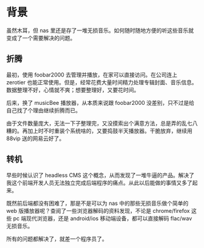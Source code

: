 # 背景

虽然木耳，但 nas 里还是存了一堆无损音乐。如何随时随地方便的听这些音乐就变成了一个需要解决的问题。

## 折腾

最初，使用 foobar2000 去管理并播放，在家可以直接访问。在公司连上 zerotier 也能正常使用。但是，经常花费大量时间精力处理专辑封面、音乐信息。数据整理不好，心情就不爽；想要整理好，又要花时间。

后来，换了 musicBee 播放器，从本质来说跟 foobar2000 没差别，只不过是给自己找了个理由继续折腾而已。

由于文件数量庞大，无法一下子整理完，又没摸索出个满意方法，总是弄的乱七八糟的。再加上时不时重装个系统啥的，又要捣鼓半天播放器。干脆放弃，继续用 88vip 送的网易云好了。

## 转机

早些时候认识了 headless CMS 这个概念，从而发现了一堆牛逼的产品。解决了我这个前端开发人员无法独立完成后端程序的痛点。从此以后能做的事情又多了起来。

既然前后端都没有困难了，那是不是可以为 nas 中的那些无损音乐做个简单的 web 版播放器呢？查阅了一些浏览器解码的资料发现，不论是 chrome/firefox 这些 pc 端现代浏览器，还是 android/ios 移动端设备，都可以直接解码 flac/wav 无损音乐。

所有的问题都解决了，就差一个程序员了。
